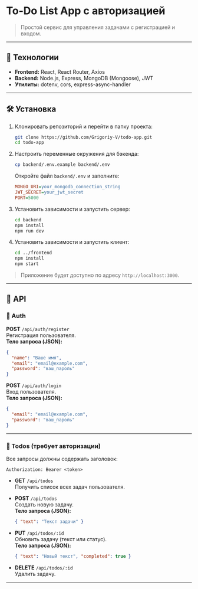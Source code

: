# To-Do List App с авторизацией

> Простой сервис для управления задачами с регистрацией и входом.

---

## 🚀 Технологии

- **Frontend:** React, React Router, Axios  
- **Backend:** Node.js, Express, MongoDB (Mongoose), JWT  
- **Утилиты:** dotenv, cors, express-async-handler  

---

## 🛠 Установка

1. Клонировать репозиторий и перейти в папку проекта:  
   ```bash
   git clone https://github.com/Grigoriy-V/todo-app.git
   cd todo-app
   ```
2. Настроить переменные окружения для бэкенда:  
   ```bash
   cp backend/.env.example backend/.env
   ```  
   Откройте файл `backend/.env` и заполните:
   ```ini
   MONGO_URI=your_mongodb_connection_string
   JWT_SECRET=your_jwt_secret
   PORT=5000
   ```
3. Установить зависимости и запустить сервер:  
   ```bash
   cd backend
   npm install
   npm run dev
   ```
4. Установить зависимости и запустить клиент:  
   ```bash
   cd ../frontend
   npm install
   npm start
   ```

> Приложение будет доступно по адресу `http://localhost:3000`.

---

## 📄 API

### 🔑 Auth

**POST** `/api/auth/register`  
Регистрация пользователя.  
**Тело запроса (JSON):**
```json
{
  "name": "Ваше имя",
  "email": "email@example.com",
  "password": "ваш_пароль"
}
```

**POST** `/api/auth/login`  
Вход пользователя.  
**Тело запроса (JSON):**
```json
{
  "email": "email@example.com",
  "password": "ваш_пароль"
}
```

---

### 📝 Todos (требует авторизации)

Все запросы должны содержать заголовок:
```
Authorization: Bearer <token>
```

- **GET** `/api/todos`  
  Получить список всех задач пользователя.

- **POST** `/api/todos`  
  Создать новую задачу.  
  **Тело запроса (JSON):**
  ```json
  { "text": "Текст задачи" }
  ```

- **PUT** `/api/todos/:id`  
  Обновить задачу (текст или статус).  
  **Тело запроса (JSON):**
  ```json
  { "text": "Новый текст", "completed": true }
  ```

- **DELETE** `/api/todos/:id`  
  Удалить задачу.

---

